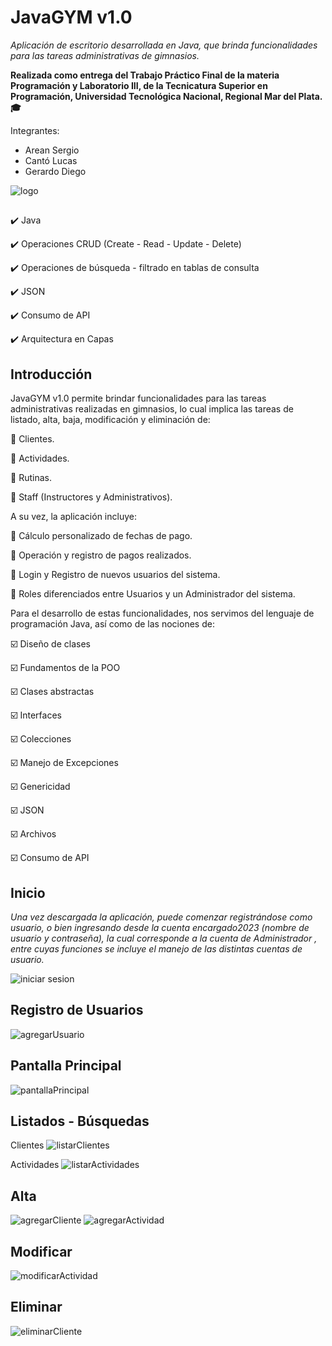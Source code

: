 # JavaGYM v1.0 #
*Aplicación de escritorio desarrollada en Java, que brinda funcionalidades para las tareas administrativas de gimnasios.*  

**Realizada como entrega del Trabajo Práctico Final de la materia Programación y Laboratorio III, de la Tecnicatura Superior en Programación, Universidad Tecnológica Nacional, Regional Mar del Plata. 🎓**

Integrantes:
- Arean Sergio
- Cantó Lucas
- Gerardo Diego 


![logo](https://github.com/Sergio-Arean/JavaGYM_v1.0/assets/101679332/2e6dcaab-18fe-42cb-958a-c3cddcffe4b1)

##    


✔️ Java 

✔️ Operaciones CRUD (Create - Read - Update - Delete)

✔️ Operaciones de búsqueda - filtrado  en tablas de consulta

✔️ JSON

✔️ Consumo de API

✔️ Arquitectura en Capas
##   



## Introducción
JavaGYM v1.0 permite brindar funcionalidades para las tareas administrativas realizadas en gimnasios, lo cual implica las tareas de listado, alta, baja, modificación y eliminación de:

📌 Clientes.

📌 Actividades.

📌 Rutinas.

📌 Staff (Instructores y Administrativos).




A su vez, la aplicación incluye:

📌 Cálculo personalizado de fechas de pago.

📌 Operación y registro de pagos realizados.

📌 Login y Registro de nuevos usuarios del sistema.

📌 Roles diferenciados entre Usuarios y  un Administrador del sistema.








Para el desarrollo de estas funcionalidades, nos servimos del lenguaje de programación Java, así como de las nociones de:

☑️ Diseño de clases

☑️ Fundamentos de la POO

☑️ Clases abstractas

☑️ Interfaces

☑️ Colecciones

☑️ Manejo de Excepciones

☑️ Genericidad

☑️ JSON

☑️ Archivos

☑️ Consumo de API


## Inicio
*Una vez descargada la aplicación, puede comenzar registrándose como usuario, o bien ingresando desde la cuenta encargado2023 (nombre de usuario y contraseña), la cual corresponde a la cuenta de Administrador , entre cuyas funciones se incluye el manejo de las distintas cuentas de usuario.*

![iniciar sesion](https://github.com/Sergio-Arean/JavaGYM_v1.0/assets/101679332/76dcafff-fc43-402b-8068-a89e176bfd63)

## Registro de Usuarios
![agregarUsuario](https://github.com/Sergio-Arean/JavaGYM_v1.0/assets/101679332/31c16e63-96ee-4868-baff-4393a917c7ec)

## Pantalla Principal 
![pantallaPrincipal](https://github.com/Sergio-Arean/JavaGYM_v1.0/assets/101679332/e390be26-ebe7-4563-9a2b-629b09d6b4f6)

## Listados - Búsquedas
Clientes
![listarClientes](https://github.com/Sergio-Arean/JavaGYM_v1.0/assets/101679332/ac49f6a7-ed81-446e-9a5b-d227756b7f8d)

Actividades
![listarActividades](https://github.com/Sergio-Arean/JavaGYM_v1.0/assets/101679332/915478e2-f661-4473-b981-5ab78bc0c2c8)
## Alta
![agregarCliente](https://github.com/Sergio-Arean/JavaGYM_v1.0/assets/101679332/e62d6c7d-61e2-4c8f-86a1-8b828270c0b2)
![agregarActividad](https://github.com/Sergio-Arean/JavaGYM_v1.0/assets/101679332/03d5d849-031a-49df-915f-f0ee14cf8458)
## Modificar
![modificarActividad](https://github.com/Sergio-Arean/JavaGYM_v1.0/assets/101679332/3a85a6b0-8bb9-4e0c-8b01-ced7c8a86843)
## Eliminar
![eliminarCliente](https://github.com/Sergio-Arean/JavaGYM_v1.0/assets/101679332/944566a5-cbff-42ce-b319-0013154a3cfe)
